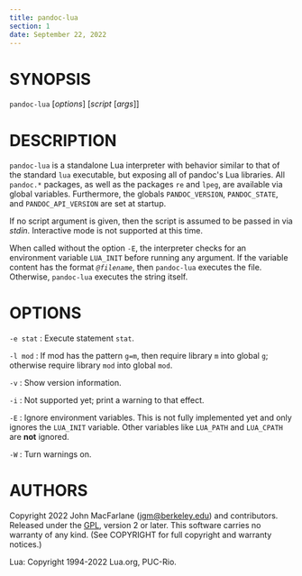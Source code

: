 ```yaml
---
title: pandoc-lua
section: 1
date: September 22, 2022
---
```


# SYNOPSIS

`pandoc-lua` [*options*] [*script* [*args*]]

# DESCRIPTION

`pandoc-lua` is a standalone Lua interpreter with behavior similar
to that of the standard `lua` executable, but exposing all of
pandoc's Lua libraries. All `pandoc.*` packages, as well as the
packages `re` and `lpeg`, are available via global variables.
Furthermore, the globals `PANDOC_VERSION`, `PANDOC_STATE`, and
`PANDOC_API_VERSION` are set at startup.

If no script argument is given, then the script is assumed to be
passed in via *stdin*. Interactive mode is not supported at this
time.

When called without the option `-E`, the interpreter checks for an
environment variable `LUA_INIT` before running any argument. If
the variable content has the format *`@filename`*, then
`pandoc-lua` executes the file. Otherwise, `pandoc-lua` executes
the string itself.

# OPTIONS

`-e stat`
:   Execute statement `stat`.

`-l mod`
:   If mod has the pattern `g=m`, then require library `m` into
    global `g`; otherwise require library `mod` into global
    `mod`.

`-v`
:   Show version information.

`-i`
:   Not supported yet; print a warning to that effect.

`-E`
:   Ignore environment variables. This is not fully implemented
    yet and only ignores the `LUA_INIT` variable. Other variables
    like `LUA_PATH` and `LUA_CPATH` are **not** ignored.

`-W`
:   Turn warnings on.

# AUTHORS

Copyright 2022 John MacFarlane (jgm@berkeley.edu) and
contributors. Released under the [GPL], version 2 or later. This
software carries no warranty of any kind. (See COPYRIGHT for full
copyright and warranty notices.)

Lua: Copyright 1994-2022 Lua.org, PUC-Rio.

[GPL]: https://www.gnu.org/copyleft/gpl.html "GNU General Public License"

